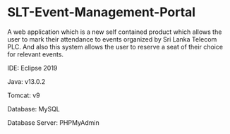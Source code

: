 # SLT-Event-Management-Portal
A web application which is a new self contained product which allows the user to mark their attendance to events organized by Sri Lanka Telecom PLC. And also this system allows the user to reserve a seat of their choice for relevant events.

IDE: Eclipse 2019

Java: v13.0.2

Tomcat: v9

Database: MySQL

Database Server: PHPMyAdmin
